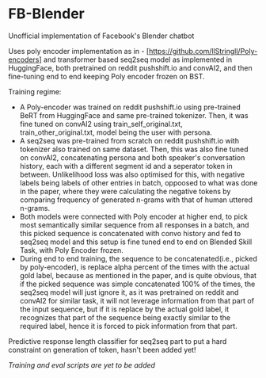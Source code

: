 # FB-Blender
Unofficial implementation of Facebook's Blender chatbot 

Uses poly encoder implementation as in - [https://github.com/llStringll/Poly-encoders] and transformer based seq2seq model as implemented in HuggingFace, both pretrained on reddit pushshift.io and convAI2, and then fine-tuning end to end keeping Poly encoder frozen on BST.

Training regime:
- A Poly-encoder was trained on reddit pushshift.io using pre-trained BeRT from HuggingFace and same pre-trained tokenizer. Then, it was fine tuned on convAI2 using train_self_original.txt, train_other_original.txt, model being the user with persona.
- A seq2seq was pre-trained from scratch on reddit pushshift.io with tokenizer also trained on same dataset. Then, this was also fine tuned on convAI2, concatenating persona and both speaker's conversation history, each with a different segment id and a seperator token in between. Unlikelihood loss was also optimised for this, with negative labels being labels of other entries in batch, oppoosed to what was done in the paper, where they were calculating the negative tokens by comparing frequency of generated n-grams with that of human uttered n-grams.
- Both models were connected with Poly encoder at higher end, to pick most semantically similar sequence from all responses in a batch, and this picked sequence is concatenated with convo history and fed to seq2seq model and this setup is fine tuned end to end on Blended Skill Task, with Poly Encoder frozen.
- During end to end training, the sequence to be concatenated(i.e., picked by poly-encoder), is replace alpha percent of the times with the actual gold label, because as mentioned in the paper, and is quite obvious, that if the picked sequence was simple concatenated 100% of the times, the seq2seq model will just ignore it, as it was pretrained on reddit and convAI2 for similar task, it will not leverage information from that part of the input sequence, but if it is replace by the actual gold label, it recognizes that part of the sequence being exactly similar to the required label, hence it is forced to pick information from that part.

Predictive response length classifier for seq2seq part to put a hard constraint on generation of <eos> token, hasn't been added yet!

*Training and eval scripts are yet to be added*
